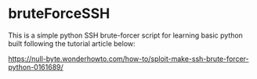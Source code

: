 # bruteForceSSH
This is a simple python SSH brute-forcer script for learning basic python built following the tutorial article below:

https://null-byte.wonderhowto.com/how-to/sploit-make-ssh-brute-forcer-python-0161689/

